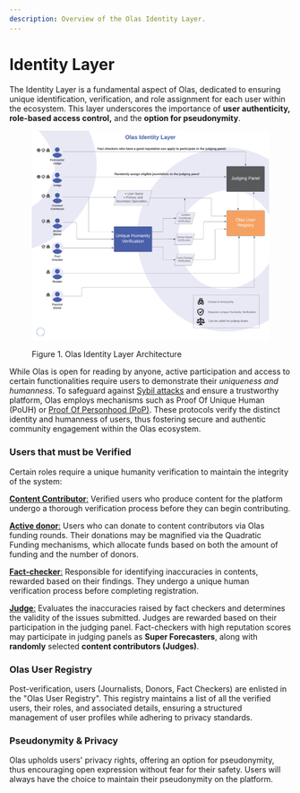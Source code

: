 ```yaml
---
description: Overview of the Olas Identity Layer.
---
```


# Identity Layer

The Identity Layer is a fundamental aspect of Olas, dedicated to ensuring unique identification, verification, and role assignment for each user within the ecosystem. This layer underscores the importance of **user authenticity, role-based access control,** and the **option for pseudonymity**.

<figure><img src="../.gitbook/assets/Olas Identity Layer (1).png" alt=""><figcaption><p>Figure 1. Olas Identity Layer Architecture</p></figcaption></figure>

While Olas is open for reading by anyone, active participation and access to certain functionalities require users to demonstrate their _uniqueness and humanness_. To safeguard against [Sybil attacks](https://en.wikipedia.org/wiki/Sybil\_attack) and ensure a trustworthy platform, Olas employs mechanisms such as Proof Of Unique Human (PoUH) or [Proof Of Personhood (PoP)](https://en.wikipedia.org/wiki/Proof\_of\_personhood). These protocols verify the distinct identity and humanness of users, thus fostering secure and authentic community engagement within the Olas ecosystem.

### Users that must be Verified

Certain roles require a unique humanity verification to maintain the integrity of the system:

[**Content Contributor**:](../participants/content-contributor.md) Verified users who produce content for the platform undergo a thorough verification process before they can begin contributing.

[**Active donor**:](broken-reference) Users who can donate to content contributors via Olas funding rounds. Their donations may be magnified via the Quadratic Funding mechanisms, which allocate funds based on both the amount of funding and the number of donors.&#x20;

[**Fact-checker**:](broken-reference) Responsible for identifying inaccuracies in contents, rewarded based on their findings. They undergo a unique human verification process before completing registration.

[**Judge**:](broken-reference) Evaluates the inaccuracies raised by fact checkers and determines the validity of the issues submitted. Judges are rewarded based on their participation in the judging panel. Fact-checkers with high reputation scores may participate in judging panels as **Super Forecasters**, along with **randomly** selected **content contributors (Judges)**.&#x20;

### Olas User Registry

Post-verification, users (Journalists, Donors, Fact Checkers) are enlisted in the "Olas User Registry". This registry maintains a list of all the verified users, their roles, and associated details, ensuring a structured management of user profiles while adhering to privacy standards.

### Pseudonymity & Privacy

Olas upholds users' privacy rights, offering an option for pseudonymity, thus encouraging open expression without fear for their safety. Users will always have the choice to maintain their pseudonymity on the platform.&#x20;
